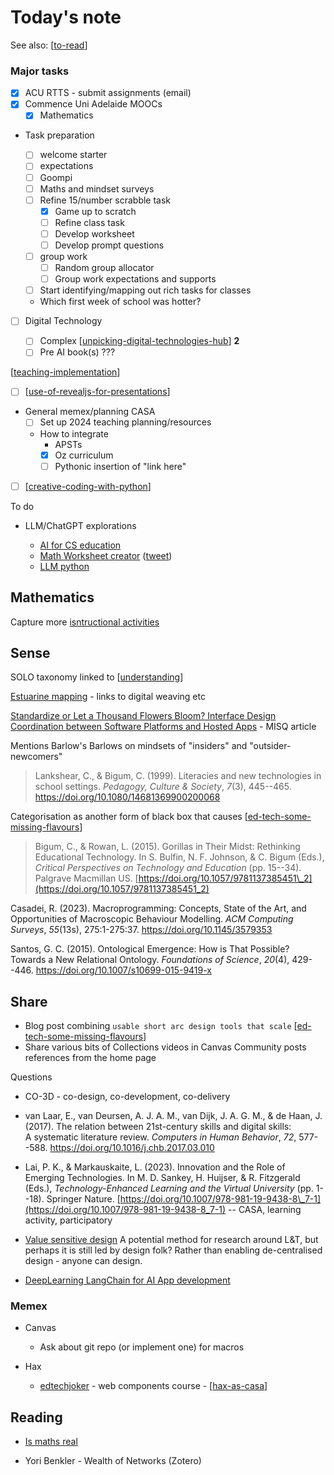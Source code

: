 # Today's note 


See also: [[to-read]]

### Major tasks

- [X] ACU RTTS - submit assignments (email)
- [X] Commence Uni Adelaide MOOCs
  - [X] Mathematics

- Task preparation

  - [ ] welcome starter
  - [ ] expectations
  - [ ] Goompi
  - [ ] Maths and mindset surveys
  - [ ] Refine 15/number scrabble task 
    - [x] Game up to scratch
    - [ ] Refine class task
    - [ ] Develop worksheet
    - [ ] Develop prompt questions
  - [ ] group work 
    - [ ] Random group allocator
    - [ ] Group work expectations and supports

  - [ ] Start identifying/mapping out rich tasks for classes
  - Which first week of school was hotter?

- [ ] Digital Technology

  - [ ] Complex [[unpicking-digital-technologies-hub]] **2**
  - [ ] Pre AI book(s) ???

[[teaching-implementation]]

- [ ] [[use-of-revealjs-for-presentations]]

- General memex/planning CASA
  - [ ] Set up 2024 teaching planning/resources
  - How to integrate
    - APSTs
    - [X] Oz curriculum
    - [ ] Pythonic insertion of "link here"

- [ ] [[creative-coding-with-python]]

To do

- LLM/ChatGPT explorations

  - [AI for CS education](https://www.it.uu.se/research/group/upcerg/events/CompetenciesAI)
  - [Math Worksheet creator](https://chat.openai.com/g/g-ZEXukr2ci-math-worksheet-creator) ([tweet](https://twitter.com/aneesha/status/1728618172159496339))
  - [LLM python](https://simonwillison.net/2023/Sep/4/llm-embeddings/)

## Mathematics

Capture more [isntructional activities](https://www.fosteringmathpractices.com/routinesforreasoning/)

## Sense

SOLO taxonomy linked to [[understanding]]

[Estuarine mapping](https://thecynefin.co/estuarine-mapping/) - links to digital weaving etc

[Standardize or Let a Thousand Flowers Bloom? Interface Design Coordination between Software Platforms and Hosted Apps](https://aisel.aisnet.org/misq/vol47/iss3/16/) - MISQ article 

Mentions Barlow's Barlows on mindsets of "insiders" and "outsider-newcomers"

> Lankshear, C., & Bigum, C. (1999). Literacies and new technologies in school settings. *Pedagogy, Culture & Society*, *7*(3), 445--465. <https://doi.org/10.1080/14681369900200068>

Categorisation as another form of black box that causes [[ed-tech-some-missing-flavours]]
> Bigum, C., & Rowan, L. (2015). Gorillas in Their Midst: Rethinking Educational Technology. In S. Bulfin, N. F. Johnson, & C. Bigum (Eds.), *Critical Perspectives on Technology and Education* (pp. 15--34). Palgrave Macmillan US. [https://doi.org/10.1057/9781137385451\_2](https://doi.org/10.1057/9781137385451_2)

Casadei, R. (2023). Macroprogramming: Concepts, State of the Art, and Opportunities of Macroscopic Behaviour Modelling. *ACM Computing Surveys*, *55*(13s), 275:1-275:37. <https://doi.org/10.1145/3579353>

Santos, G. C. (2015). Ontological Emergence: How is That Possible? Towards a New Relational Ontology. *Foundations of Science*, *20*(4), 429--446. <https://doi.org/10.1007/s10699-015-9419-x>

## Share

- Blog post combining `usable short arc design tools that scale`  [[ed-tech-some-missing-flavours]]
- Share various bits of Collections videos in Canvas Community posts references from the home page

Questions

- CO-3D - co-design, co-development, co-delivery

- van Laar, E., van Deursen, A. J. A. M., van Dijk, J. A. G. M., & de Haan, J. (2017). The relation between 21st-century skills and digital skills: A systematic literature review. *Computers in Human Behavior*, *72*, 577--588. <https://doi.org/10.1016/j.chb.2017.03.010>

- Lai, P. K., & Markauskaite, L. (2023). Innovation and the Role of Emerging Technologies. In M. D. Sankey, H. Huijser, & R. Fitzgerald (Eds.), *Technology-Enhanced Learning and the Virtual University* (pp. 1--18). Springer Nature. [https://doi.org/10.1007/978-981-19-9438-8\_7-1](https://doi.org/10.1007/978-981-19-9438-8_7-1) -- CASA, learning activity, participatory

- [Value sensitive design](https://en.wikipedia.org/wiki/Value_sensitive_design) 
    A potential method for research around L&T, but perhaps it is still led by design folk? Rather than enabling de-centralised design - anyone can design.

- [DeepLearning LangChain for AI App development](https://learn.deeplearning.ai/langchain/lesson/1/introduction)
 
### Memex

- Canvas 
  - Ask about git repo (or implement one) for macros 

- Hax
  - [edtechjoker](https://oer.hax.psu.edu/bto108/sites/edtechjoker/) - web components course - [[hax-as-casa]]

## Reading

- [Is maths real](https://www.amazon.com.au/Maths-Real-Questions-Mathematics-Deepest-ebook/dp/B0BB8FF8B2)

- Yori Benkler - Wealth of Networks (Zotero)

[//begin]: # "Autogenerated link references for markdown compatibility"
[to-read]: ..%2Fto-read "To read"
[unpicking-digital-technologies-hub]: ..%2F..%2Fsense%2FTeaching%2FDigital_Technologies%2Funpicking-digital-technologies-hub "Unpicking the Digital Technologies Hub"
[teaching-implementation]: ..%2F..%2Fsense%2FTeaching%2FImplementation%2Fteaching-implementation "Teaching implementation"
[use-of-revealjs-for-presentations]: ..%2F..%2Fsense%2FTeaching%2FMathematics%2Fuse-of-revealjs-for-presentations "Use of reveal.js for presentations"
[creative-coding-with-python]: ..%2F..%2Fsense%2FPython%2Fcreative-coding-with-python "Creative coding experiments"
[understanding]: ..%2F..%2Fsense%2FLearning%2Funderstanding "Understanding"
[ed-tech-some-missing-flavours]: ..%2F..%2Fshare%2Fblog%2F2023%2Fed-tech-some-missing-flavours "Ed tech - some missing flavours"
[hax-as-casa]: ..%2F..%2Fsense%2FCASA%2FCASA%2Fhax-as-casa "H-A-X as CASA?"
[//end]: # "Autogenerated link references"